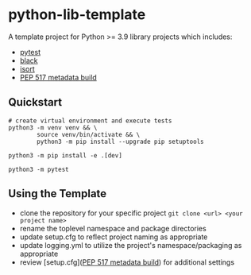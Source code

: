 # python-lib-template

A template project for Python >= 3.9 library projects which includes:

- [pytest](https://docs.pytest.org/)
- [black](https://pypi.org/project/black/)
- [isort](https://pypi.org/project/isort/)
- [PEP 517 metadata build](https://setuptools.pypa.io/en/latest/userguide/declarative_config.html)

## Quickstart

```shell
# create virtual environment and execute tests
python3 -m venv venv && \
        source venv/bin/activate && \
        python3 -m pip install --upgrade pip setuptools
        
python3 -m pip install -e .[dev]

python3 -m pytest
```

## Using the Template

* clone the repository for your specific project `git clone <url> <your project name>`
* rename the toplevel namespace and package directories
* update setup.cfg to reflect project naming as appropriate
* update logging.yml to utilize the project's namespace/packaging as appropriate
* review [setup.cfg]([PEP 517 metadata build](https://setuptools.pypa.io/en/latest/userguide/declarative_config.html)) for additional settings